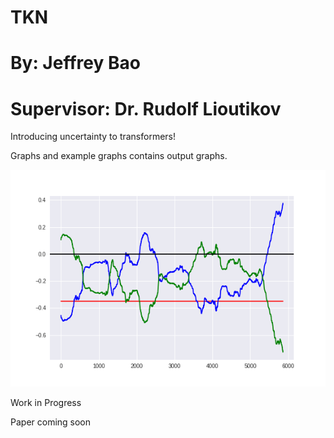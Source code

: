 # TKN
# By: Jeffrey Bao
# Supervisor: Dr. Rudolf Lioutikov

Introducing uncertainty to transformers!

Graphs and example graphs contains output graphs.

![training](/training.gif)

Work in Progress

Paper coming soon
